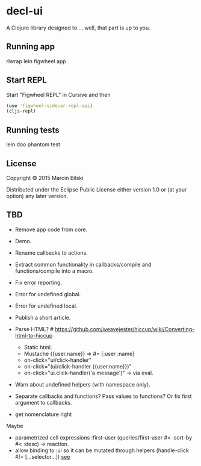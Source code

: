 # decl-ui

A Clojure library designed to ... well, that part is up to you.

## Running app

rlwrap lein figwheel app

## Start REPL

Start "Figwheel REPL" in Cursive and then

```clojure
(use 'figwheel-sidecar.repl-api)
(cljs-repl)
```

## Running tests

lein doo phantom test

## License

Copyright © 2015 Marcin Bilski

Distributed under the Eclipse Public License either version 1.0 or (at
your option) any later version.

## TBD

- Remove app code from core.
- Demo.
- Rename callbacks to actions.
- Extract common functionality in callbacks/compile and functions/compile into a macro.
- Fix error reporting.
- Error for undefined global.
- Error for undefined local.

- Publish a short article.

- Parse HTML? # https://github.com/weavejester/hiccup/wiki/Converting-html-to-hiccup
  - Static html.
  - Mustache {{user.name}} => #= [:user :name]
  - on-click="ui/click-handler"
  - on-click="(ui/click-handler {{user.name}})"
  - on-click="ui.click-handler('a message')" -> via eval.

- Warn about undefined helpers (with namespace only).
- Separate callbacks and functions? Pass values to functions? Or fix first argument to callbacks.
- get nomenclature right

Maybe
- parametrized cell expressions :first-user (queries/first-user #< :sort-by #< :desc) -> reaction.
- allow binding to :ui so it can be mutated through helpers (handle-click #!= [...selector...])
  [see](https://github.com/davidsantiago/hickory#selectors)